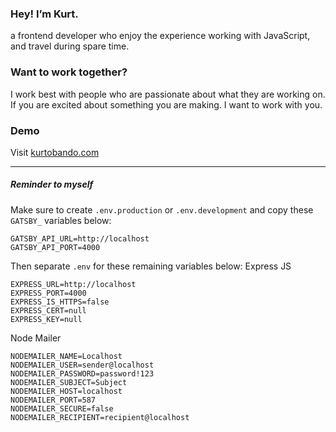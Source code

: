 ### Hey! I’m Kurt.
a frontend developer who enjoy the experience working with JavaScript, and travel during spare time.

### Want to work together?
I work best with people who are passionate about what they are working on. If you are excited about something you are making. I want to work with you.
### Demo
Visit [kurtobando.com](https://kurtobando.com)


---
##### Reminder to myself
Make sure to create `.env.production` or `.env.development`
and copy these `GATSBY_` variables below:

```
GATSBY_API_URL=http://localhost
GATSBY_API_PORT=4000
```
Then separate `.env` for these remaining variables below:
Express JS
```
EXPRESS_URL=http://localhost
EXPRESS_PORT=4000
EXPRESS_IS_HTTPS=false
EXPRESS_CERT=null
EXPRESS_KEY=null
```

Node Mailer
```
NODEMAILER_NAME=Localhost
NODEMAILER_USER=sender@localhost
NODEMAILER_PASSWORD=password!123
NODEMAILER_SUBJECT=Subject
NODEMAILER_HOST=localhost
NODEMAILER_PORT=587
NODEMAILER_SECURE=false
NODEMAILER_RECIPIENT=recipient@localhost
```
